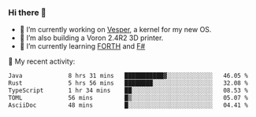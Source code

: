 ### Hi there 👋

<!--
**berkus/berkus** is a ✨ _special_ ✨ repository because its `README.md` (this file) appears on your GitHub profile.

Here are some ideas to get you started:

- 🔭 I’m currently working on ...
- 🌱 I’m currently learning ...
- 👯 I’m looking to collaborate on ...
- 🤔 I’m looking for help with ...
- 💬 Ask me about ...
- 📫 How to reach me: ...
- 😄 Pronouns: ...
- ⚡ Fun fact: ...
-->

- 🔭 I’m currently working on [Vesper](https://github.com/metta-systems/vesper), a kernel for my new OS.
- 🔭 I’m also building a Voron 2.4R2 3D printer.
- 🌱 I’m currently learning [FORTH](http://forth.com/starting-forth/) and [F#](https://fsharpforfunandprofit.com/)

💼 My recent activity:

<!--START_SECTION:waka-->

```txt
Java             8 hrs 31 mins   ███████████▓░░░░░░░░░░░░░   46.05 %
Rust             5 hrs 56 mins   ████████░░░░░░░░░░░░░░░░░   32.08 %
TypeScript       1 hr 34 mins    ██░░░░░░░░░░░░░░░░░░░░░░░   08.53 %
TOML             56 mins         █▒░░░░░░░░░░░░░░░░░░░░░░░   05.07 %
AsciiDoc         48 mins         █░░░░░░░░░░░░░░░░░░░░░░░░   04.41 %
```

<!--END_SECTION:waka-->
